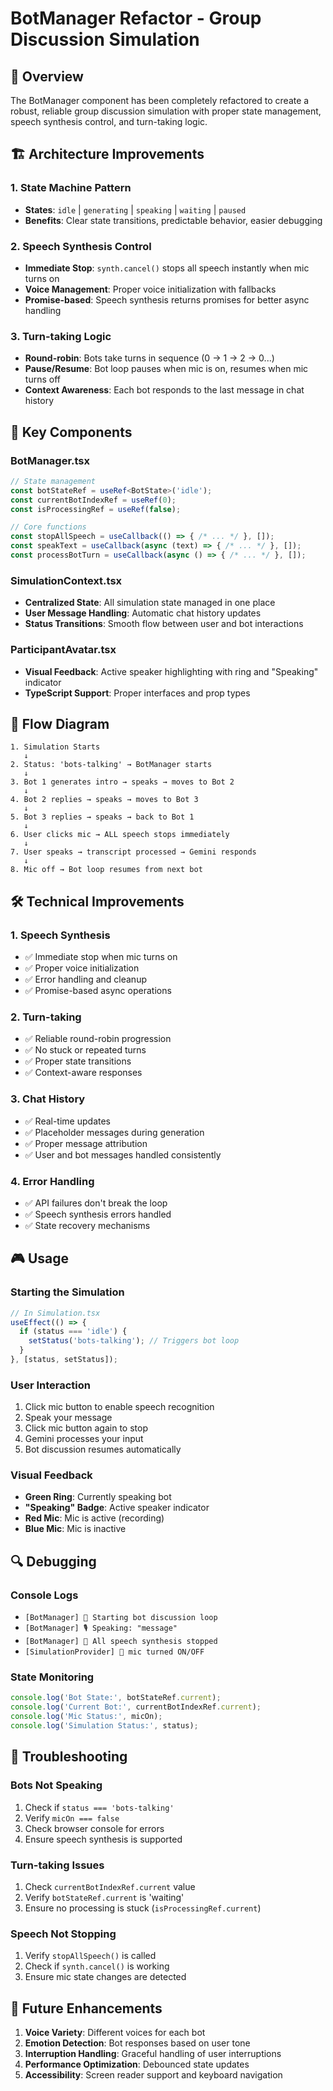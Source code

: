 # BotManager Refactor - Group Discussion Simulation

## 🎯 Overview

The BotManager component has been completely refactored to create a robust, reliable group discussion simulation with proper state management, speech synthesis control, and turn-taking logic.

## 🏗️ Architecture Improvements

### 1. State Machine Pattern
- **States**: `idle` | `generating` | `speaking` | `waiting` | `paused`
- **Benefits**: Clear state transitions, predictable behavior, easier debugging

### 2. Speech Synthesis Control
- **Immediate Stop**: `synth.cancel()` stops all speech instantly when mic turns on
- **Voice Management**: Proper voice initialization with fallbacks
- **Promise-based**: Speech synthesis returns promises for better async handling

### 3. Turn-taking Logic
- **Round-robin**: Bots take turns in sequence (0 → 1 → 2 → 0...)
- **Pause/Resume**: Bot loop pauses when mic is on, resumes when mic turns off
- **Context Awareness**: Each bot responds to the last message in chat history

## 🔧 Key Components

### BotManager.tsx
```typescript
// State management
const botStateRef = useRef<BotState>('idle');
const currentBotIndexRef = useRef(0);
const isProcessingRef = useRef(false);

// Core functions
const stopAllSpeech = useCallback(() => { /* ... */ }, []);
const speakText = useCallback(async (text) => { /* ... */ }, []);
const processBotTurn = useCallback(async () => { /* ... */ }, []);
```

### SimulationContext.tsx
- **Centralized State**: All simulation state managed in one place
- **User Message Handling**: Automatic chat history updates
- **Status Transitions**: Smooth flow between user and bot interactions

### ParticipantAvatar.tsx
- **Visual Feedback**: Active speaker highlighting with ring and "Speaking" indicator
- **TypeScript Support**: Proper interfaces and prop types

## 🚀 Flow Diagram

```
1. Simulation Starts
   ↓
2. Status: 'bots-talking' → BotManager starts
   ↓
3. Bot 1 generates intro → speaks → moves to Bot 2
   ↓
4. Bot 2 replies → speaks → moves to Bot 3
   ↓
5. Bot 3 replies → speaks → back to Bot 1
   ↓
6. User clicks mic → ALL speech stops immediately
   ↓
7. User speaks → transcript processed → Gemini responds
   ↓
8. Mic off → Bot loop resumes from next bot
```

## 🛠️ Technical Improvements

### 1. Speech Synthesis
- ✅ Immediate stop when mic turns on
- ✅ Proper voice initialization
- ✅ Error handling and cleanup
- ✅ Promise-based async operations

### 2. Turn-taking
- ✅ Reliable round-robin progression
- ✅ No stuck or repeated turns
- ✅ Proper state transitions
- ✅ Context-aware responses

### 3. Chat History
- ✅ Real-time updates
- ✅ Placeholder messages during generation
- ✅ Proper message attribution
- ✅ User and bot messages handled consistently

### 4. Error Handling
- ✅ API failures don't break the loop
- ✅ Speech synthesis errors handled
- ✅ State recovery mechanisms

## 🎮 Usage

### Starting the Simulation
```typescript
// In Simulation.tsx
useEffect(() => {
  if (status === 'idle') {
    setStatus('bots-talking'); // Triggers bot loop
  }
}, [status, setStatus]);
```

### User Interaction
1. Click mic button to enable speech recognition
2. Speak your message
3. Click mic button again to stop
4. Gemini processes your input
5. Bot discussion resumes automatically

### Visual Feedback
- **Green Ring**: Currently speaking bot
- **"Speaking" Badge**: Active speaker indicator
- **Red Mic**: Mic is active (recording)
- **Blue Mic**: Mic is inactive

## 🔍 Debugging

### Console Logs
- `[BotManager] 🚀 Starting bot discussion loop`
- `[BotManager] 🎙️ Speaking: "message"`
- `[BotManager] 🛑 All speech synthesis stopped`
- `[SimulationProvider] 🎤 mic turned ON/OFF`

### State Monitoring
```typescript
console.log('Bot State:', botStateRef.current);
console.log('Current Bot:', currentBotIndexRef.current);
console.log('Mic Status:', micOn);
console.log('Simulation Status:', status);
```

## 🚨 Troubleshooting

### Bots Not Speaking
1. Check if `status === 'bots-talking'`
2. Verify `micOn === false`
3. Check browser console for errors
4. Ensure speech synthesis is supported

### Turn-taking Issues
1. Check `currentBotIndexRef.current` value
2. Verify `botStateRef.current` is 'waiting'
3. Ensure no processing is stuck (`isProcessingRef.current`)

### Speech Not Stopping
1. Verify `stopAllSpeech()` is called
2. Check if `synth.cancel()` is working
3. Ensure mic state changes are detected

## 🎯 Future Enhancements

1. **Voice Variety**: Different voices for each bot
2. **Emotion Detection**: Bot responses based on user tone
3. **Interruption Handling**: Graceful handling of user interruptions
4. **Performance Optimization**: Debounced state updates
5. **Accessibility**: Screen reader support and keyboard navigation 